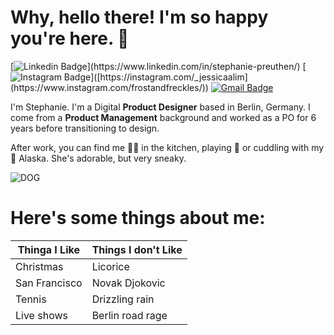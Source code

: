 # Why, hello there! I'm so happy you're here. 👋
[![Linkedin Badge](https://img.shields.io/badge/-stephanie-blue?style=flat&logo=Linkedin&logoColor=white&link=[https://www.linkedin.com/in/jlim/](https://www.linkedin.com/in/stephanie-preuthen/))](https://www.linkedin.com/in/stephanie-preuthen/)
[![Instagram Badge](https://img.shields.io/badge/-@frostandfreckles-purple?style=flat&logo=instagram&logoColor=white&link=[https://instagram.com/_jessicaalim/](https://www.instagram.com/frostandfreckles/))]([https://instagram.com/_jessicaalim](https://www.instagram.com/frostandfreckles/))
[![Gmail Badge](https://img.shields.io/badge/-kann.zaubern-c14438?style=flat&logo=Gmail&logoColor=white&link=mailto:kann.zaubern@gmail.com)](mailto:kann.zaubern@gmail.com)

I'm Stephanie. I'm a Digital **Product Designer** based in Berlin, Germany. I come from a **Product Management** background and worked as a PO for 6 years before transitioning to design.

After work, you can find me 👩‍🍳 in the kitchen, playing 🎾 or cuddling with my 🐶 Alaska. She's adorable, but very sneaky.

![DOG](./Alaska.jpg)

# Here's some things about me:

| Thinga I Like  | Things I don't Like |
| ------------- | -------------------- |
| Christmas     | Licorice             |
| San Francisco | Novak Djokovic       |
| Tennis        | Drizzling rain       |
| Live shows    | Berlin road rage     |
